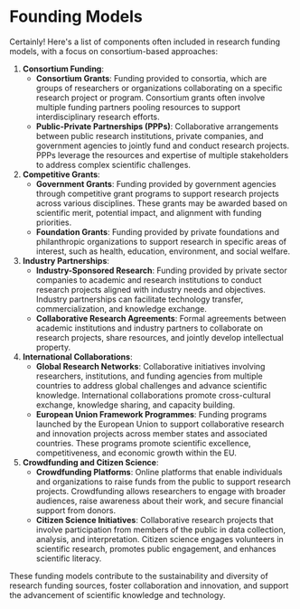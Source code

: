 # Founding Models

Certainly! Here's a list of components often included in research funding models, with a focus on consortium-based approaches:

1. **Consortium Funding**:
    - **Consortium Grants**: Funding provided to consortia, which are groups of researchers or organizations collaborating on a specific research project or program. Consortium grants often involve multiple funding partners pooling resources to support interdisciplinary research efforts.
    - **Public-Private Partnerships (PPPs)**: Collaborative arrangements between public research institutions, private companies, and government agencies to jointly fund and conduct research projects. PPPs leverage the resources and expertise of multiple stakeholders to address complex scientific challenges.
2. **Competitive Grants**:
    - **Government Grants**: Funding provided by government agencies through competitive grant programs to support research projects across various disciplines. These grants may be awarded based on scientific merit, potential impact, and alignment with funding priorities.
    - **Foundation Grants**: Funding provided by private foundations and philanthropic organizations to support research in specific areas of interest, such as health, education, environment, and social welfare.
3. **Industry Partnerships**:
    - **Industry-Sponsored Research**: Funding provided by private sector companies to academic and research institutions to conduct research projects aligned with industry needs and objectives. Industry partnerships can facilitate technology transfer, commercialization, and knowledge exchange.
    - **Collaborative Research Agreements**: Formal agreements between academic institutions and industry partners to collaborate on research projects, share resources, and jointly develop intellectual property.
4. **International Collaborations**:
    - **Global Research Networks**: Collaborative initiatives involving researchers, institutions, and funding agencies from multiple countries to address global challenges and advance scientific knowledge. International collaborations promote cross-cultural exchange, knowledge sharing, and capacity building.
    - **European Union Framework Programmes**: Funding programs launched by the European Union to support collaborative research and innovation projects across member states and associated countries. These programs promote scientific excellence, competitiveness, and economic growth within the EU.
5. **Crowdfunding and Citizen Science**:
    - **Crowdfunding Platforms**: Online platforms that enable individuals and organizations to raise funds from the public to support research projects. Crowdfunding allows researchers to engage with broader audiences, raise awareness about their work, and secure financial support from donors.
    - **Citizen Science Initiatives**: Collaborative research projects that involve participation from members of the public in data collection, analysis, and interpretation. Citizen science engages volunteers in scientific research, promotes public engagement, and enhances scientific literacy.

These funding models contribute to the sustainability and diversity of research funding sources, foster collaboration and innovation, and support the advancement of scientific knowledge and technology.